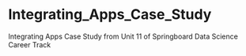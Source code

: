 # Integrating_Apps_Case_Study
 Integrating Apps Case Study from Unit 11 of Springboard Data Science Career Track
